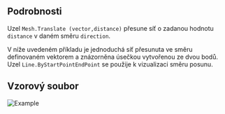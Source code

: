 ## Podrobnosti
Uzel `Mesh.Translate (vector,distance)` přesune síť o zadanou hodnotu `distance` v daném směru `direction`.

V níže uvedeném příkladu je jednoduchá síť přesunuta ve směru definovaném vektorem a znázorněna úsečkou vytvořenou ze dvou bodů. Uzel `Line.ByStartPointEndPoint` se použije k vizualizaci směru posunu.

## Vzorový soubor

![Example](./Autodesk.DesignScript.Geometry.Mesh.Translate(mesh,%20vector,%20distance)_img.jpg)
